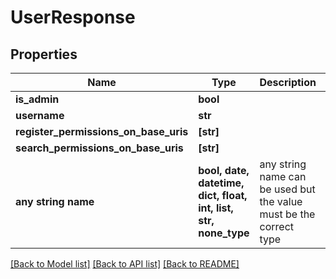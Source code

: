# UserResponse


## Properties
Name | Type | Description | Notes
------------ | ------------- | ------------- | -------------
**is_admin** | **bool** |  | [optional] 
**username** | **str** |  | [optional] 
**register_permissions_on_base_uris** | **[str]** |  | [optional] 
**search_permissions_on_base_uris** | **[str]** |  | [optional] 
**any string name** | **bool, date, datetime, dict, float, int, list, str, none_type** | any string name can be used but the value must be the correct type | [optional]

[[Back to Model list]](../README.md#documentation-for-models) [[Back to API list]](../README.md#documentation-for-api-endpoints) [[Back to README]](../README.md)


